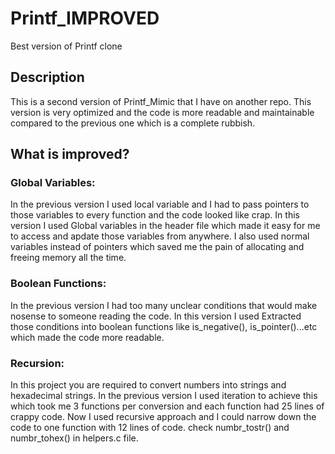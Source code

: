 # Printf_IMPROVED
Best version of Printf clone

## Description
This is a second version of Printf_Mimic that I have on another repo.
This version is very optimized and the code is more readable and maintainable compared to the previous one which is a complete rubbish.

## What is improved?
### Global Variables:
In the previous version I used local variable and I had to pass pointers to those variables to every function and the code looked like crap.
In this version I used Global variables in the header file which made it easy for me to access and apdate those variables from anywhere.
I also used normal variables instead of pointers which saved me the pain of allocating and freeing memory all the time.

### Boolean Functions:
In the previous version I had too many unclear conditions that would make nosense to someone reading the code.
In this version I used Extracted those conditions into boolean functions like is_negative(), is_pointer()...etc which made the code more readable.

### Recursion:
In this project you are required to convert numbers into strings and hexadecimal strings.
In the previous version I used iteration to achieve this which took me 3 functions per conversion and each function had 25 lines of crappy code.
Now I used recursive approach and I could narrow down the code to one function with 12 lines of code. check numbr_tostr() and numbr_tohex() in helpers.c file.

